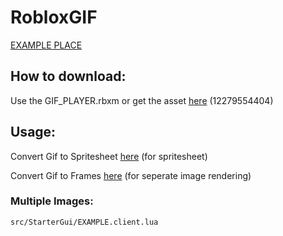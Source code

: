 # RobloxGIF

<a href="https://www.roblox.com/games/12279616936/GIF-Player-Preview">EXAMPLE PLACE</a>

## How to download:

Use the GIF_PLAYER.rbxm or get the asset <a href="https://www.roblox.com/library/12279554404/GIF-PLAYER-IMAGELABELS">here</a> (12279554404)


## Usage:

Convert Gif to Spritesheet <a href="https://jacklehamster.github.io/utils/gif2sprite/">here</a> (for spritesheet)

Convert Gif to Frames <a href="https://ezgif.com/split">here</a> (for seperate image rendering)

### Multiple Images:

    src/StarterGui/EXAMPLE.client.lua
